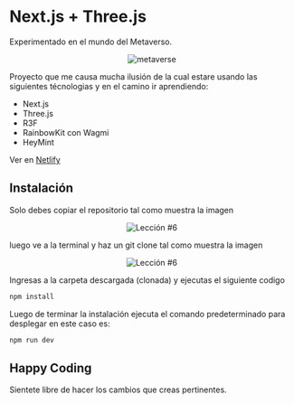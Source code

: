 # Next.js + Three.js

Experimentado en el mundo del Metaverso.

<p align="center">
  <img src="public\Mendozalz Metaverse.gif" alt="metaverse" />
</p>

Proyecto que me causa mucha ilusión de la cual estare usando las siguientes técnologias y en el camino ir aprendiendo:

* Next.js
* Three.js
* R3F
* RainbowKit con Wagmi
* HeyMint


Ver en [Netlify](https://usecontext-translator.netlify.app/)


## Instalación

Solo debes copiar el repositorio tal como muestra la imagen

<p align="center">
  <img src="https://i.ibb.co/CPp0nX5/copiar-repo.gif" alt="Lección #6" />
</p>

luego ve a la terminal y haz un git clone tal como muestra la imagen


<p align="center">
  <img src="https://i.ibb.co/Z63C7mf/clonar-repo-1.gif" alt="Lección #6" />
</p>

Ingresas a la carpeta descargada (clonada) y ejecutas el siguiente codigo

```bash
npm install
```

Luego de terminar la instalación ejecuta el comando predeterminado para desplegar en este caso es:

```bash
npm run dev
```


## Happy Coding

Sientete libre de hacer los cambios que creas pertinentes.